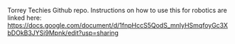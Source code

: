 Torrey Techies Github repo.  Instructions on how to use this for robotics are linked here:
https://docs.google.com/document/d/1fnpHccS5QodS_mnlyHSmqfoyGc3XbDOkB3JYSi9Mpnk/edit?usp=sharing
